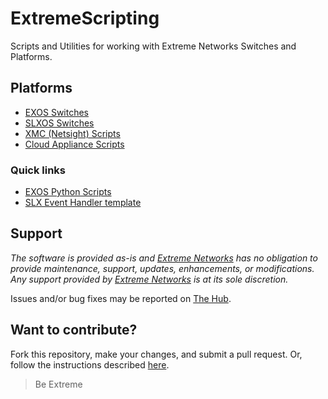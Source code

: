 # ExtremeScripting

Scripts and Utilities for working with Extreme Networks Switches and Platforms.

## Platforms

* [EXOS Switches](EXOS/README.md)
* [SLXOS Switches](SLXOS/README.md)
* [XMC (Netsight) Scripts](Netsight/README.md)
* [Cloud Appliance Scripts](Cloud_Appliance/README.md)

### Quick links

* [EXOS Python Scripts](EXOS/Python/README.md)
* [SLX Event Handler template](SLXOS/SLX_EventHandler/README.md)

## Support

_The software is provided as-is and [Extreme Networks](http://www.extremenetworks.com/) has no obligation to provide maintenance, support, updates, enhancements, or modifications. Any support provided by [Extreme Networks](http://www.extremenetworks.com/) is at its sole discretion._

Issues and/or bug fixes may be reported on [The Hub](https://community.extremenetworks.com/extreme).

## Want to contribute?

Fork this repository, make your changes, and submit a pull request. Or, follow the instructions described [here](https://extremeportal.force.com/ExtrArticleDetail?n=000007550).

>Be Extreme
